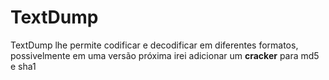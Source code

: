 # TextDump
TextDump lhe permite codificar e decodificar em diferentes formatos, possivelmente em uma versão próxima irei adicionar um **cracker** para md5 e sha1
